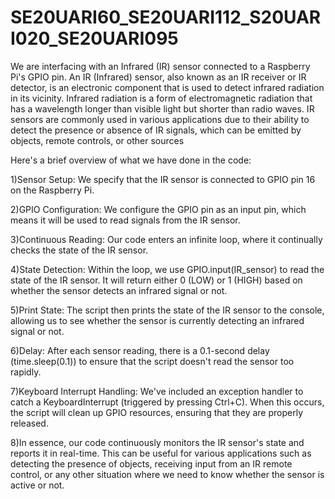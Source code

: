 # SE20UARI60_SE20UARI112_S20UARI020_SE20UARI095

We are interfacing with an Infrared (IR) sensor connected to a Raspberry Pi's GPIO pin. 
An IR (Infrared) sensor, also known as an IR receiver or IR detector, is an electronic component that is used to detect infrared radiation in its vicinity. Infrared radiation is a form of electromagnetic radiation that has a wavelength longer than visible light but shorter than radio waves. IR sensors are commonly used in various applications due to their ability to detect the presence or absence of IR signals, which can be emitted by objects, remote controls, or other sources

Here's a brief overview of what we have done in the code:

1)Sensor Setup: We specify that the IR sensor is connected to GPIO pin 16 on the Raspberry Pi.

2)GPIO Configuration: We configure the GPIO pin as an input pin, which means it will be used to read signals from the IR sensor.

3)Continuous Reading: Our code enters an infinite loop, where it continually checks the state of the IR sensor.

4)State Detection: Within the loop, we use GPIO.input(IR_sensor) to read the state of the IR sensor. It will return either 0 (LOW) or 1 (HIGH) based on whether the sensor detects an infrared signal or not.

5)Print State: The script then prints the state of the IR sensor to the console, allowing us to see whether the sensor is currently detecting an infrared signal or not.

6)Delay: After each sensor reading, there is a 0.1-second delay (time.sleep(0.1)) to ensure that the script doesn't read the sensor too rapidly.

7)Keyboard Interrupt Handling: We've included an exception handler to catch a KeyboardInterrupt (triggered by pressing Ctrl+C). When this occurs, the script will clean up GPIO resources, ensuring that they are properly released.

8)In essence, our code continuously monitors the IR sensor's state and reports it in real-time. This can be useful for various applications such as detecting the presence of objects, receiving input from an IR remote control, or any other situation where we need to know whether the sensor is active or not.
